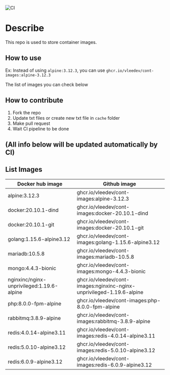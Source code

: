 ![CI](https://github.com/vleedev/cont-images/workflows/CI/badge.svg)

# Describe
  This repo is used to store container images.
  
## How to use
  Ex: Instead of using `alpine:3.12.3`, you can use `ghcr.io/vleedev/cont-images:alpine-3.12.3`
  
  The list of images you can check below
   
## How to contribute
  1. Fork the repo
  2. Update txt files or create new txt file in `cache` folder
  3. Make pull request
  4. Wait CI pipeline to be done

## (All info below will be updated automatically by CI)

## List Images
Docker hub image | Github image 
---------------- | ------------ 
alpine:3.12.3 | ghcr.io/vleedev/cont-images:alpine-3.12.3 
docker:20.10.1-dind | ghcr.io/vleedev/cont-images:docker-20.10.1-dind 
docker:20.10.1-git | ghcr.io/vleedev/cont-images:docker-20.10.1-git 
golang:1.15.6-alpine3.12 | ghcr.io/vleedev/cont-images:golang-1.15.6-alpine3.12 
mariadb:10.5.8 | ghcr.io/vleedev/cont-images:mariadb-10.5.8 
mongo:4.4.3-bionic | ghcr.io/vleedev/cont-images:mongo-4.4.3-bionic 
nginxinc/nginx-unprivileged:1.19.6-alpine | ghcr.io/vleedev/cont-images:nginxinc-nginx-unprivileged-1.19.6-alpine 
php:8.0.0-fpm-alpine | ghcr.io/vleedev/cont-images:php-8.0.0-fpm-alpine 
rabbitmq:3.8.9-alpine | ghcr.io/vleedev/cont-images:rabbitmq-3.8.9-alpine 
redis:4.0.14-alpine3.11 | ghcr.io/vleedev/cont-images:redis-4.0.14-alpine3.11 
redis:5.0.10-alpine3.12 | ghcr.io/vleedev/cont-images:redis-5.0.10-alpine3.12 
redis:6.0.9-alpine3.12 | ghcr.io/vleedev/cont-images:redis-6.0.9-alpine3.12 
